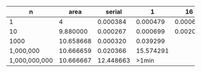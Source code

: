 | n | area | serial | 1  | 16 | 32 | 64 |
|---|---|---|---|---|---|---|
| 1  | 4 | 0.000384 | 0.000479  | 0.000614  | 0.000443 | 0.000555 |
| 10  | 9.880000  |  0.000267 | 0.000699  | 0.002039 | 0.001795 | 0.002113  |
| 1000  | 10.658668 | 0.000320 |  0.039299 |   |   |   |
| 1,000,000 | 10.666659  | 0.020366 |  15.574291 |   |   |   |
| 1,000,000,000 | 10.666667  | 12.448663 | >1min  |   |   |   |
